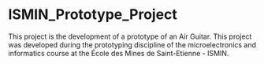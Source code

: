 # ISMIN_Prototype_Project
This project is the development of a prototype of an Air Guitar. This project was developed during the prototyping discipline of the microelectronics and informatics course at the École des Mines de Saint-Etienne - ISMIN.
